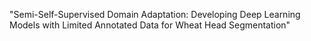 "Semi-Self-Supervised Domain Adaptation: Developing Deep Learning Models with Limited Annotated Data for Wheat Head Segmentation"
